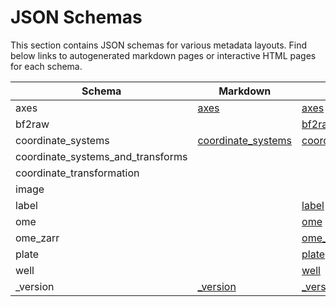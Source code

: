 # JSON Schemas

This section contains JSON schemas for various metadata layouts.
Find below links to autogenerated markdown pages or interactive HTML pages for each schema.

| Schema | Markdown | HTML |
|--------|----------|------|
| axes | [axes](schemas:axes) | [axes](autodocs/schemas\html\axes.html) |
| bf2raw |  | [bf2raw](autodocs/schemas\html\bf2raw.html) |
| coordinate_systems | [coordinate_systems](schemas:coordinate_systems) | [coordinate_systems](autodocs/schemas\html\coordinate_systems.html) |
| coordinate_systems_and_transforms |  |  |
| coordinate_transformation |  |  |
| image |  |  |
| label |  | [label](autodocs/schemas\html\label.html) |
| ome |  | [ome](autodocs/schemas\html\ome.html) |
| ome_zarr |  | [ome_zarr](autodocs/schemas\html\ome_zarr.html) |
| plate |  | [plate](autodocs/schemas\html\plate.html) |
| well |  | [well](autodocs/schemas\html\well.html) |
| _version | [_version](schemas:_version) | [_version](autodocs/schemas\html\_version.html) |

